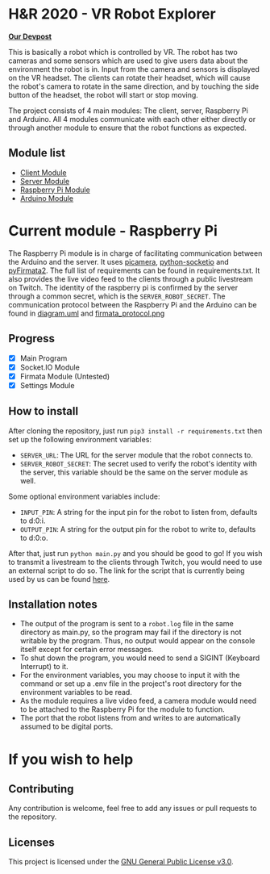 # H&R 2020 - VR Robot Explorer
 **[Our Devpost](https://devpost.com/software/hnr2020-vr-robot)**

This is basically a robot which is controlled by VR. The robot has two cameras and some sensors which are used to give users data about the environment the robot is in. Input from the camera and sensors is displayed on the VR headset. The clients can rotate their headset, which will cause the robot's camera to rotate in the same direction, and by touching the side button of the headset, the robot will start or stop moving.

The project consists of 4 main modules: The client, server, Raspberry Pi and Arduino. All 4 modules communicate with each other either directly or through another module to ensure that the robot functions as expected.

## Module list
 - [Client Module](https://github.com/team-unununium/HnR-2020-VR-Client)
 - [Server Module](https://github.com/team-unununium/HnR-2020-VR-Server)
 - [Raspberry Pi Module](https://github.com/team-unununium/HnR-2020-VR-Pi)
 - [Arduino Module](https://github.com/team-unununium/HnR-2020-VR-Arduino)

# Current module - Raspberry Pi
The Raspberry Pi module is in charge of facilitating communication between the Arduino and the server. It uses [picamera](https://picamera.readthedocs.io/), [python-socketio](https://python-socketio.readthedocs.io/) and [pyFirmata2](https://github.com/berndporr/pyFirmata2). The full list of requirements can be found in requirements.txt. It also provides the live video feed to the clients through a public livestream on Twitch. The identity of the raspberry pi is confirmed by the server through a common secret, which is the `SERVER_ROBOT_SECRET`. The communication protocol between the Raspberry Pi and the Arduino can be found in [diagram.uml](https://github.com/team-unununium/HnR-2020-VR-Pi/blob/master/diagram.uml) and [firmata_protocol.png](https://github.com/team-unununium/HnR-2020-VR-Pi/blob/master/firmata_protocol.png) 

## Progress
- [x] Main Program
- [x] Socket.IO Module
- [x] Firmata Module (Untested)
- [x] Settings Module

## How to install
After cloning the repository, just run  `pip3 install -r requirements.txt` then set up the following environment variables:
- `SERVER_URL`: The URL for the server module that the robot connects to.
- `SERVER_ROBOT_SECRET`: The secret used to verify the robot's identity with the server, this variable should be the same on the server module as well.

Some optional environment variables include:
- `INPUT_PIN`: A string for the input pin for the robot to listen from, defaults to d:0:i.
- `OUTPUT_PIN`: A string for the output pin for the robot to write to, defaults to d:0:o.

After that, just run `python main.py` and you should be good to go!
If you wish to transmit a livestream to the clients through Twitch, you would need to use an external script to do so. The link for the script that is currently being used by us can be found [here](https://gist.githubusercontent.com/russfeld/0878b1f8eaf7409136b9125ce5e1458f/raw/62824c1021f816a13046f1aba7722b8ac519c28d/picam-stream.sh).

## Installation notes
- The output of the program is sent to a `robot.log` file in the same directory as main.py, so the program may fail if the directory is not writable by the program. Thus, no output would appear on the console itself except for certain error messages.
- To shut down the program, you would need to send a SIGINT (Keyboard Interrupt) to it.
- For the environment variables, you may choose to input it with the command or set up a .env file in the project's root directory for the environment variables to be read. 
- As the module requires a live video feed, a camera module would need to be attached to the Raspberry Pi for the module to function.
- The port that the robot listens from and writes to are automatically assumed to be digital ports.

# If you wish to help

## Contributing
Any contribution is welcome, feel free to add any issues or pull requests to the repository.

## Licenses
This project is licensed under the [GNU General Public License v3.0](https://www.gnu.org/licenses/gpl-3.0.en.html).
